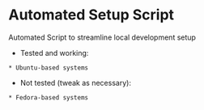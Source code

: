 # Automated Setup Script
Automated Script to streamline local development setup
* Tested and working:
```
* Ubuntu-based systems
```
* Not tested (tweak as necessary):
```
* Fedora-based systems
```